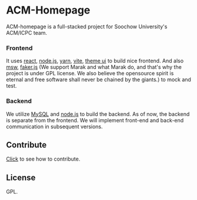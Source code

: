 ACM-Homepage
===============================================================================

ACM-homepage is a full-stacked project for Soochow University's ACM/ICPC team.

### Frontend

It uses [react][react], [node.js][nodejs], [yarn][yarn], [vite][vite],
[theme ui][theme-ui] to build nice frontend. And also [msw][],
[faker.js][faker-js] (We support Marak and what Marak do, and that's why the
project is under GPL license. We also believe the opensource spirit is eternal and free
software shall never be chained by the giants.) to mock
and test.

### Backend

We utilize [MySQL][mysql] and [node.js][nodejs] to build the backend. As of now,
the backend is separate from the frontend. We will implement front-end and
back-end communication in subsequent versions.

Contribute
-------------------------------------------------------------------------------

[Click](./doc/contribute.md) to see how to contribute.


License
-------------------------------------------------------------------------------

GPL.

[react]: https://reactjs.org/

[nodejs]: https://nodejs.org/

[yarn]: https://yarnpkg.com/

[snowpack]: https://www.snowpack.dev/

[vite]: https://vitejs.dev/

[tailwindcss]: https://tailwindcss.com/

[theme-ui]: https://theme-ui.com/

[headlessui]: https://headlessui.dev/

[msw]: https://mswjs.io/

[faker-js]: https://fakerjs.dev

[mysql]: https://www.mysql.com/
